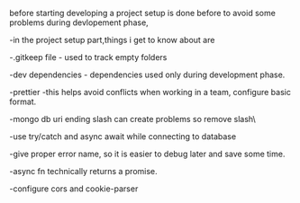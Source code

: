 before starting developing
a project setup is done before to avoid some problems during devlopement phase,

-in the project setup part,things i get to know about are

-.gitkeep file - used to track empty folders

-dev dependencies - dependencies used only during development phase.

-prettier -this helps avoid conflicts when working in a team, configure basic format. 

-mongo db uri ending slash can create problems so remove slash\

-use try/catch and async await while connecting to database

-give proper error name, so it is easier to debug later and save some time.

-async fn technically returns a promise.

-configure cors and cookie-parser
